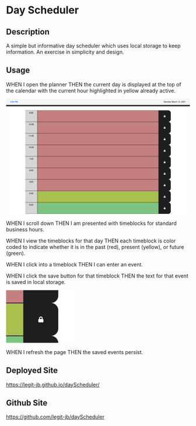 # Day Scheduler

## Description
A simple but informative day scheduler which uses local storage to keep information. An exercise in simplicity and design.

## Usage
WHEN I open the planner
THEN the current day is displayed at the top of the calendar with the current hour highlighted in yellow already active.

![active hour highighted](assets/images/screenShotActivehour.png)

WHEN I scroll down
THEN I am presented with timeblocks for standard business hours.

WHEN I view the timeblocks for that day
THEN each timeblock is color coded to indicate whether it is in the past (red), present (yellow), or future (green).

WHEN I click into a timeblock
THEN I can enter an event.

WHEN I click the save button for that timeblock
THEN the text for that event is saved in local storage.

![image of save button](assets/images/screenShotSaveButton.png)

WHEN I refresh the page
THEN the saved events persist.

## Deployed Site
https://legit-jb.github.io/dayScheduler/

## Github Site
https://github.com/legit-jb/dayScheduler
